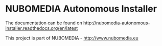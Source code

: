 # NUBOMEDIA Autonomous Installer

The documentation can be found on http://nubomedia-autonomous-installer.readthedocs.org/en/latest
  
This project is part of NUBOMEDIA - http://www.nubomedia.eu
